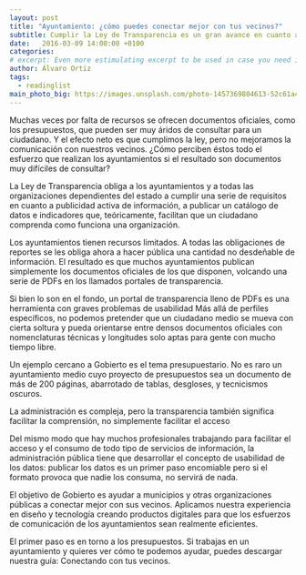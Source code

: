 ```yaml
---
layout: post
title: "Ayuntamiento: ¿cómo puedes conectar mejor con tus vecinos?"
subtitle: Cumplir la Ley de Transparencia es un gran avance en cuanto a la cantidad de información que se que se proporciona a nuestros vecinos. Pero, ¿es suficiente?
date:   2016-03-09 14:00:00 +0100
categories: 
# excerpt: Even more estimulating excerpt to be used in case you need it. 
author: Álvaro Ortiz
tags:
  - readinglist
main_photo_big: https://images.unsplash.com/photo-1457369804613-52c61a468e7d?crop=entropy&fit=crop&fm=jpg&h=700&ixjsv=2.1.0&ixlib=rb-0.3.5&q=80&w=1600
---
```


Muchas veces por falta de recursos se ofrecen documentos oficiales, como los presupuestos, que pueden ser muy áridos de consultar para un ciudadano. Y el efecto neto es que cumplimos la ley, pero no mejoramos la comunicación con nuestros vecinos. ¿Cómo perciben éstos todo el esfuerzo que realizan los ayuntamientos si el resultado son documentos muy difíciles de consultar?

La Ley de Transparencia obliga a los ayuntamientos y a todas las organizaciones dependientes del estado a cumplir una serie de requisitos en cuanto a publicidad activa de información, a publicar un catálogo de datos e indicadores que, teóricamente, facilitan que un ciudadano comprenda como funciona una organización.

Los ayuntamientos tienen recursos limitados. A todas las obligaciones de reportes se les obliga ahora a hacer pública una cantidad no desdeñable de información. El resultado es que muchos ayuntamientos publican simplemente los documentos oficiales de los que disponen, volcando una serie de PDFs en los llamados portales de transparencia.

Si bien lo son en el fondo, un portal de transparencia lleno de PDFs es una herramienta con graves problemas de usabilidad
Más allá de perfiles específicos, no podemos pretender que un ciudadano medio se mueva con cierta soltura y pueda orientarse entre densos documentos oficiales con nomenclaturas técnicas y longitudes solo aptas para gente con mucho tiempo libre.

Un ejemplo cercano a Gobierto es el tema presupuestario. No es raro un ayuntamiento medio cuyo proyecto de presupuestos sea un documento de más de 200 páginas, abarrotado de tablas, desgloses, y tecnicismos oscuros.

La administración es compleja, pero la transparencia también significa facilitar la comprensión, no simplemente facilitar el acceso

Del mismo modo que hay muchos profesionales trabajando para facilitar el acceso y el consumo de todo tipo de servicios de información, la administración pública tiene que desarrollar el concepto de usabilidad de los datos: publicar los datos es un primer paso encomiable pero si el formato provoca que nadie los consuma, no servirá de nada.

El objetivo de Gobierto es ayudar a municipios y otras organizaciones públicas a conectar mejor con sus vecinos. Aplicamos nuestra experiencia en diseño y tecnología creando productos digitales para que los esfuerzos de comunicación de los ayuntamientos sean realmente eficientes.

El primer paso es en torno a los presupuestos. Si trabajas en un ayuntamiento y quieres ver cómo te podemos ayudar, puedes descargar nuestra guía: Conectando con tus vecinos.